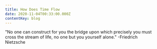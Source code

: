 ```yaml
---
title: How Does Time Flow
date: 2020-11-04T00:33:00.000Z
contentKey: blog
---
```

"No one can construct for you the bridge upon which precisely you must cross the stream of life, no one but you yourself alone." -Friedrich Nietzsche
